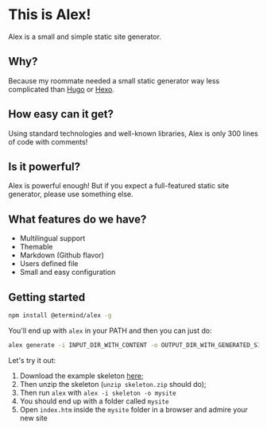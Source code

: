# This is Alex!

Alex is a small and simple static site generator.

## Why?

Because my roommate needed a small static generator way less complicated than [Hugo](https://gohugo.io) or [Hexo](https://hexo.io).

## How easy can it get?

Using standard technologies and well-known libraries, Alex is only 300 lines of code with comments!

## Is it powerful?

Alex is powerful enough! But if you expect a full-featured static site generator, please use something else.

## What features do we have?

- Multilingual support
- Themable
- Markdown (Github flavor)
- Users defined file
- Small and easy configuration

## Getting started

```sh
npm install @etermind/alex -g
```

You'll end up with `alex` in your PATH and then you can just do:

```sh
alex generate -i INPUT_DIR_WITH_CONTENT -o OUTPUT_DIR_WITH_GENERATED_SITE
```

Let's try it out: 

1. Download the example skeleton [here](./skeleton.zip);
2. Then unzip the skeleton (`unzip skeleton.zip` should do);
3. Then run `alex` with `alex -i skeleton -o mysite`
4. You should end up with a folder called `mysite`
5. Open `index.htm` inside the `mysite` folder in a browser and admire your new site

